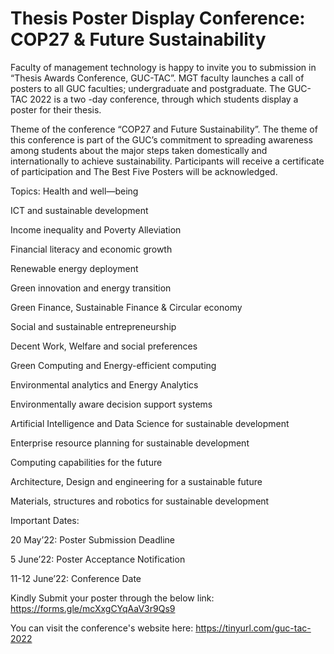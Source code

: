 # Thesis Poster Display Conference: COP27 & Future Sustainability 

Faculty of management technology is happy to invite you to submission in
“Thesis Awards Conference, GUC-TAC”. MGT faculty launches a call of posters
to all GUC faculties; undergraduate and postgraduate.
The GUC-TAC 2022 is a two -day conference, through which students display a
poster for their thesis.

Theme of the conference “COP27 and Future Sustainability”.
The theme of this conference is part of the GUC’s commitment to spreading
awareness among students about the major steps taken domestically and
internationally to achieve sustainability.
Participants will receive a certificate of participation and The Best Five Posters
will be acknowledged.

Topics:
Health and well—being

ICT and sustainable development

Income inequality and Poverty Alleviation

Financial literacy and economic growth

Renewable energy deployment

Green innovation and energy transition

Green Finance, Sustainable Finance & Circular economy

Social and sustainable entrepreneurship

Decent Work, Welfare and social preferences

Green Computing and Energy-efficient computing

Environmental analytics and Energy Analytics

Environmentally aware decision support systems

Artificial Intelligence and Data Science for sustainable development

Enterprise resource planning for sustainable development

Computing capabilities for the future

Architecture, Design and engineering for a sustainable future

Materials, structures and robotics for sustainable development


Important Dates:

20 May’22: Poster Submission Deadline

5 June’22: Poster Acceptance Notification

11-12 June’22: Conference Date

Kindly Submit your poster through the below link:
https://forms.gle/mcXxgCYqAaV3r9Qs9

You can visit the conference's website here: https://tinyurl.com/guc-tac-2022
